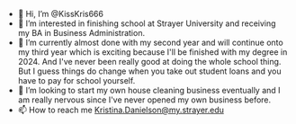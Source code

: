 - 👋 Hi, I’m @KissKris666
- 👀 I’m interested in finishing school at Strayer University and receiving my BA in Business Administration.
- 🌱 I’m currently almost done with my second year and will continue onto my third year which is exciting because I'll be finished with my degree in 2024. And I've never been really good at doing the whole school thing. But I guess things do change when you take out student loans and you have to pay for school yourself.
- 💞️ I’m looking to start my own house cleaning business eventually and I am really nervous since I've never opened my own business before.
- 📫 How to reach me 
Kristina.Danielson@my.strayer.edu
